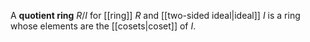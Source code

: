 A **quotient ring** $R/I$ for [[ring]] $R$ and [[two-sided ideal|ideal]] $I$ is a ring whose elements are the [[cosets|coset]] of $I$.